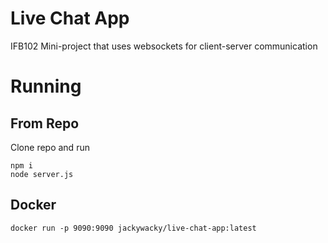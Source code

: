 # Live Chat App
IFB102 Mini-project that uses websockets for client-server communication
# Running
## From Repo
Clone repo and run
```
npm i
node server.js
```
## Docker
```
docker run -p 9090:9090 jackywacky/live-chat-app:latest
```
